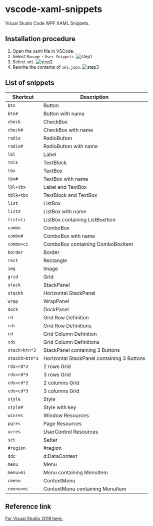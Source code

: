 # vscode-xaml-snippets

Visual Studio Code WPF XAML Snippets.

## Installation procedure

1. Open the xaml file in VSCode.
2. Select `Manage` - `User Snippets`.
![step1](https://user-images.githubusercontent.com/81235941/126164702-53b0d913-c1e6-406d-b299-9bbb0e44c9cd.png)
3. Select `xml`.
![step2](https://user-images.githubusercontent.com/81235941/126164753-546f66da-e014-4bdf-9fc8-8e6060cef170.png)
4. Rewrite the contents of `xml.json`.
![step3](https://user-images.githubusercontent.com/81235941/126164815-37aa41ab-e7cf-45fb-8210-f6e3bdfbf0ab.png)

## List of snippets

| Shortcut       | Description                                |
| -------------- | ------------------------------------------ |
| `btn`          | Button                                     |
| `btn#`         | Button with name                           |
| `check`        | CheckBox                                   |
| `check#`       | CheckBox with name                         |
| `radio`        | RadioButton                                |
| `radio#`       | RadioButton with name                      |
| `lbl`          | Label                                      |
| `tblk`         | TextBlock                                  |
| `tbx`          | TextBox                                    |
| `tbx#`         | TextBox with name                          |
| `lbl+tbx`      | Label and TextBox                          |
| `tblk+tbx`     | TextBlock and TextBox                      |
| `list`         | ListBox                                    |
| `list#`        | ListBox with name                          |
| `list>li`      | ListBox containing ListBoxItem             |
| `combo`        | ComboBox                                   |
| `combo#`       | ComboBox with name                         |
| `combo>ci`     | ComboBox containing ComboBoxItem           |
| `border`       | Border                                     |
| `rect`         | Rectangle                                  |
| `img`          | Image                                      |
| `grid`         | Grid                                       |
| `stack`        | StackPanel                                 |
| `stackh`       | Horizontal StackPanel                      |
| `wrap`         | WrapPanel                                  |
| `dock`         | DockPanel                                  |
| `rd`           | Grid Row Definition                        |
| `rds`          | Grid Row Definitions                       |
| `cd`           | Grid Column Definition                     |
| `cds`          | Grid Column Definitions                    |
| `stack>btn*3`  | StackPanel containing 3 Buttons            |
| `stackh>btn*3` | Horizontal StackPanel containing 3 Buttons |
| `rds>rd*2`     | 2 rows Grid                                |
| `rds>rd*3`     | 3 rows Grid                                |
| `cds>cd*2`     | 2 columns Grid                             |
| `cds>cd*3`     | 3 columns Grid                             |
| `style`        | Style                                      |
| `style#`       | Style with key                             |
| `winres`       | Window Resources                           |
| `pgres`        | Page Resources                             |
| `ucres`        | UserControl Resources                      |
| `set`          | Setter                                     |
| `#region`      | #region                                    |
| `ddc`          | d:DataContext                              |
| `menu`         | Menu                                       |
| `menu>mi`      | Menu containing MenuItem                   |
| `cmenu`        | ContextMenu                                |
| `cmenu>mi`     | ContextMenu containing MenuItem            |

## Reference link

[For Visual Studio 2019 here.](https://github.com/emu2021makuake/XAML-code-snippets-for-VS2019)
